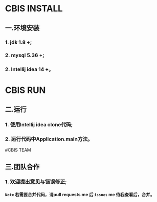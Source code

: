 # CBIS INSTALL
## 一.环境安装
### 1. jdk 1.8 +;
### 2. mysql 5.36 +;
### 2. Intellij idea 14 +。
# CBIS RUN
## 二.运行
### 1. 使用Intellij idea clone代码;
### 2. 运行代码中Application.main方法。
#CBIS TEAM
## 三.团队合作
### 1. 欢迎提出意见与错误修正;
#### `Note` 若需要合并代码，请pull requests me 后 `issues` me 待我查看后，合并。
